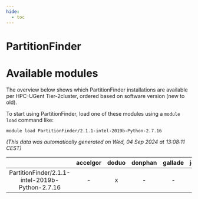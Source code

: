 ```yaml
---
hide:
  - toc
---
```


PartitionFinder
===============

# Available modules


The overview below shows which PartitionFinder installations are available per HPC-UGent Tier-2cluster, ordered based on software version (new to old).

To start using PartitionFinder, load one of these modules using a `module load` command like:

```shell
module load PartitionFinder/2.1.1-intel-2019b-Python-2.7.16
```

*(This data was automatically generated on Wed, 04 Sep 2024 at 13:08:11 CEST)*  

| |accelgor|doduo|donphan|gallade|joltik|shinx|skitty|
| :---: | :---: | :---: | :---: | :---: | :---: | :---: | :---: |
|PartitionFinder/2.1.1-intel-2019b-Python-2.7.16|-|x|-|-|-|-|x|
